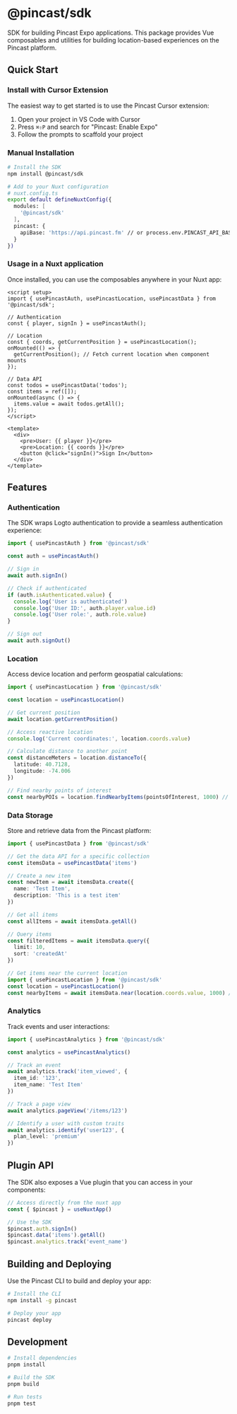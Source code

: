 # @pincast/sdk

SDK for building Pincast Expo applications. This package provides Vue composables and utilities for building location-based experiences on the Pincast platform.

## Quick Start

### Install with Cursor Extension

The easiest way to get started is to use the Pincast Cursor extension:

1. Open your project in VS Code with Cursor
2. Press `⌘⇧P` and search for "Pincast: Enable Expo"
3. Follow the prompts to scaffold your project

### Manual Installation

```bash
# Install the SDK
npm install @pincast/sdk

# Add to your Nuxt configuration
# nuxt.config.ts
export default defineNuxtConfig({
  modules: [
    '@pincast/sdk'
  ],
  pincast: {
    apiBase: 'https://api.pincast.fm' // or process.env.PINCAST_API_BASE
  }
})
```

### Usage in a Nuxt application

Once installed, you can use the composables anywhere in your Nuxt app:

```vue
<script setup>
import { usePincastAuth, usePincastLocation, usePincastData } from '@pincast/sdk';

// Authentication
const { player, signIn } = usePincastAuth();

// Location
const { coords, getCurrentPosition } = usePincastLocation();
onMounted(() => {
  getCurrentPosition(); // Fetch current location when component mounts
});

// Data API
const todos = usePincastData('todos');
const items = ref([]);
onMounted(async () => {
  items.value = await todos.getAll();
});
</script>

<template>
  <div>
    <pre>User: {{ player }}</pre>
    <pre>Location: {{ coords }}</pre>
    <button @click="signIn()">Sign In</button>
  </div>
</template>
```

## Features

### Authentication

The SDK wraps Logto authentication to provide a seamless authentication experience:

```typescript
import { usePincastAuth } from '@pincast/sdk'

const auth = usePincastAuth()

// Sign in
await auth.signIn()

// Check if authenticated
if (auth.isAuthenticated.value) {
  console.log('User is authenticated')
  console.log('User ID:', auth.player.value.id)
  console.log('User role:', auth.role.value)
}

// Sign out
await auth.signOut()
```

### Location

Access device location and perform geospatial calculations:

```typescript
import { usePincastLocation } from '@pincast/sdk'

const location = usePincastLocation()

// Get current position
await location.getCurrentPosition()

// Access reactive location
console.log('Current coordinates:', location.coords.value)

// Calculate distance to another point
const distanceMeters = location.distanceTo({
  latitude: 40.7128,
  longitude: -74.006
})

// Find nearby points of interest
const nearbyPOIs = location.findNearbyItems(pointsOfInterest, 1000) // Within 1km
```

### Data Storage

Store and retrieve data from the Pincast platform:

```typescript
import { usePincastData } from '@pincast/sdk'

// Get the data API for a specific collection
const itemsData = usePincastData('items')

// Create a new item
const newItem = await itemsData.create({
  name: 'Test Item',
  description: 'This is a test item'
})

// Get all items
const allItems = await itemsData.getAll()

// Query items
const filteredItems = await itemsData.query({
  limit: 10,
  sort: 'createdAt'
})

// Get items near the current location
import { usePincastLocation } from '@pincast/sdk'
const location = usePincastLocation()
const nearbyItems = await itemsData.near(location.coords.value, 1000) // Within 1km
```

### Analytics

Track events and user interactions:

```typescript
import { usePincastAnalytics } from '@pincast/sdk'

const analytics = usePincastAnalytics()

// Track an event
await analytics.track('item_viewed', {
  item_id: '123',
  item_name: 'Test Item'
})

// Track a page view
await analytics.pageView('/items/123')

// Identify a user with custom traits
await analytics.identify('user123', {
  plan_level: 'premium'
})
```

## Plugin API

The SDK also exposes a Vue plugin that you can access in your components:

```typescript
// Access directly from the nuxt app
const { $pincast } = useNuxtApp()

// Use the SDK
$pincast.auth.signIn()
$pincast.data('items').getAll()
$pincast.analytics.track('event_name')
```

## Building and Deploying

Use the Pincast CLI to build and deploy your app:

```bash
# Install the CLI
npm install -g pincast

# Deploy your app
pincast deploy
```

## Development

```bash
# Install dependencies
pnpm install

# Build the SDK
pnpm build

# Run tests
pnpm test
```